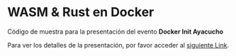 # WASM & Rust en Docker

Código de muestra para la presentación del evento **Docker Init Ayacucho**

Para ver los detalles de la presentación, por favor acceder al [siguiente Link](https://kenesparta.notion.site/WASM-con-Rust-en-Docker-26469f7be163469db01d02ce734420d1?pvs=4).
